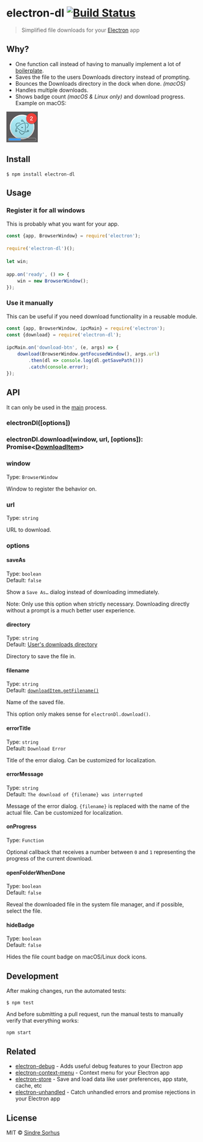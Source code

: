 # electron-dl [![Build Status](https://travis-ci.org/sindresorhus/electron-dl.svg?branch=master)](https://travis-ci.org/sindresorhus/electron-dl)

> Simplified file downloads for your [Electron](https://electronjs.org) app


## Why?

- One function call instead of having to manually implement a lot of [boilerplate](index.js).
- Saves the file to the users Downloads directory instead of prompting.
- Bounces the Downloads directory in the dock when done. *(macOS)*
- Handles multiple downloads.
- Shows badge count *(macOS & Linux only)* and download progress. Example on macOS:

<img src="screenshot.png" width="82">


## Install

```
$ npm install electron-dl
```


## Usage

### Register it for all windows

This is probably what you want for your app.

```js
const {app, BrowserWindow} = require('electron');

require('electron-dl')();

let win;

app.on('ready', () => {
	win = new BrowserWindow();
});
```

### Use it manually

This can be useful if you need download functionality in a reusable module.

```js
const {app, BrowserWindow, ipcMain} = require('electron');
const {download} = require('electron-dl');

ipcMain.on('download-btn', (e, args) => {
	download(BrowserWindow.getFocusedWindow(), args.url)
		.then(dl => console.log(dl.getSavePath()))
		.catch(console.error);
});
```

## API

It can only be used in the [main](https://electronjs.org/docs/glossary/#main-process) process.

### electronDl([options])

### electronDl.download(window, url, [options]): Promise<[DownloadItem](https://electronjs.org/docs/api/download-item)>

### window

Type: `BrowserWindow`

Window to register the behavior on.

### url

Type: `string`

URL to download.

### options

#### saveAs

Type: `boolean`<br>
Default: `false`

Show a `Save As…` dialog instead of downloading immediately.

Note: Only use this option when strictly necessary. Downloading directly without a prompt is a much better user experience.

#### directory

Type: `string`<br>
Default: [User's downloads directory](https://electronjs.org/docs/api/app/#appgetpathname)

Directory to save the file in.

#### filename

Type: `string`<br>
Default: [`downloadItem.getFilename()`](https://electronjs.org/docs/api/download-item/#downloaditemgetfilename)

Name of the saved file.

This option only makes sense for `electronDl.download()`.

#### errorTitle

Type: `string`<br>
Default: `Download Error`

Title of the error dialog. Can be customized for localization.

#### errorMessage

Type: `string`<br>
Default: `The download of {filename} was interrupted`

Message of the error dialog. `{filename}` is replaced with the name of the actual file. Can be customized for localization.

#### onProgress

Type: `Function`

Optional callback that receives a number between `0` and `1` representing the progress of the current download.

#### openFolderWhenDone

Type: `boolean`<br>
Default: `false`

Reveal the downloaded file in the system file manager, and if possible, select the file.

#### hideBadge

Type: `boolean`<br>
Default: `false`

Hides the file count badge on macOS/Linux dock icons.


## Development

After making changes, run the automated tests:

```
$ npm test
```

And before submitting a pull request, run the manual tests to manually verify that everything works:

```
npm start
```


## Related

- [electron-debug](https://github.com/sindresorhus/electron-debug) - Adds useful debug features to your Electron app
- [electron-context-menu](https://github.com/sindresorhus/electron-context-menu) - Context menu for your Electron app
- [electron-store](https://github.com/sindresorhus/electron-store) - Save and load data like user preferences, app state, cache, etc
- [electron-unhandled](https://github.com/sindresorhus/electron-unhandled) - Catch unhandled errors and promise rejections in your Electron app


## License

MIT © [Sindre Sorhus](https://sindresorhus.com)
